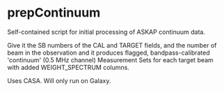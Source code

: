 # prepContinuum
Self-contained script for initial processing of ASKAP continuum data.

Give it the SB numbers of the CAL and TARGET fields, and the number of beam in the observation and it produces flagged, bandpass-calibrated 'continuum' (0.5 MHz channel) Measurement Sets for each target beam with added WEIGHT_SPECTRUM columns.

Uses CASA. Will only run on Galaxy.
